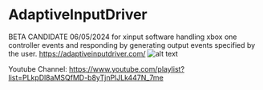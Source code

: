 # AdaptiveInputDriver
BETA CANDIDATE 06/05/2024 for xinput software handling xbox one controller events and responding by generating output events specified by the user.
https://adaptiveinputdriver.com/
![alt text](https://github.com/WindowStations/AdaptiveInputDriver/assets/39764372/44342468-f678-422a-8425-c112dc5e1288)

Youtube Channel: https://www.youtube.com/playlist?list=PLkpDl8aMSQfMD-b8yTjnPlJLk447N_7me
